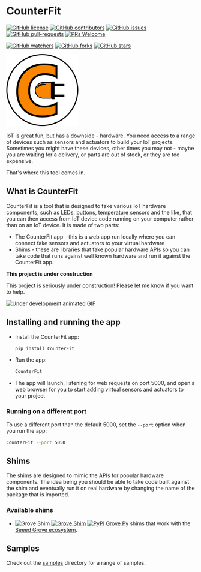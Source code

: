 # CounterFit

[![GitHub license](https://img.shields.io/github/license/JimBobBennett/CounterFit.svg)](https://github.com/JimBobBennett/CounterFit/blob/master/LICENSE)
[![GitHub contributors](https://img.shields.io/github/contributors/JimBobBennett/CounterFit.svg)](https://GitHub.com/JimBobBennett/CounterFit/graphs/contributors/)
[![GitHub issues](https://img.shields.io/github/issues/JimBobBennett/CounterFit.svg)](https://GitHub.com/JimBobBennett/CounterFit/issues/)
[![GitHub pull-requests](https://img.shields.io/github/issues-pr/JimBobBennett/CounterFit.svg)](https://GitHub.com/JimBobBennett/CounterFit/pull/)
[![PRs Welcome](https://img.shields.io/badge/PRs-welcome-brightgreen.svg?style=flat-square)](http://makeapullrequest.com)

[![GitHub watchers](https://img.shields.io/github/watchers/JimBobBennett/CounterFit.svg?style=social&label=Watch&maxAge=2592000)](https://GitHub.com/JimBobBennett/CounterFit/watchers/)
[![GitHub forks](https://img.shields.io/github/forks/JimBobBennett/CounterFit.svg?style=social&label=Fork&maxAge=2592000)](https://GitHub.com/JimBobBennett/CounterFit/network/)
[![GitHub stars](https://img.shields.io/github/stars/JimBobBennett/CounterFit.svg?style=social&label=Star&maxAge=2592000)](https://GitHub.com/JimBobBennett/CounterFit/stargazers/)

![The CounterFit logo](./images/CounterFitLogo.png)

IoT is great fun, but has a downside - hardware. You need access to a range of devices such as sensors and actuators to build your IoT projects. Sometimes you might have these devices, other times you may not - maybe you are waiting for a delivery, or parts are out of stock, or they are too expensive.

That's where this tool comes in.

## What is CounterFit

CounterFit is a tool that is designed to fake various IoT hardware components, such as LEDs, buttons, temperature sensors and the like, that you can then access from IoT device code running on your computer rather than on an IoT device. It is made of two parts:

* The CounterFit app - this is a web app run locally where you can connect fake sensors and actuators to your virtual hardware
* Shims - these are libraries that fake popular hardware APIs so you can take code that runs against well known hardware and run it against the CounterFit app.

**This project is under construction**

This project is seriously under construction! Please let me know if you want to help.

![Under development animated GIF](https://media.giphy.com/media/3o7qE1YN7aBOFPRw8E/giphy.gif)

## Installing and running the app

* Install the CounterFit app:

    ```sh
    pip install CounterFit
    ```

* Run the app:

    ```sh
    CounterFit
    ```

* The app will launch, listening for web requests on port 5000, and open a web browser for you to start adding virtual sensors and actuators to your project

### Running on a different port

To use a different port than the default 5000, set the `--port` option when you run the app:

```sh
CounterFit --port 5050
```

## Shims

The shims are designed to mimic the APIs for popular hardware components. The idea being you should be able to take code built against the shim and eventually run it on real hardware by changing the name of the package that is imported.

### Available shims

* ![Grove Shim](https://img.shields.io/badge/Platform-Python-green) [![Grove Shim](https://img.shields.io/badge/Shim-Grove-yellow)](./shims/grove/README.md) [![PyPI](https://img.shields.io/pypi/v/counterfit-shims-grove)](https://pypi.org/project/counterfit-shims-grove) [Grove Py](https://github.com/Seeed-Studio/grove.py) shims that work with the [Seeed Grove ecosystem](https://www.seeedstudio.com/category/Grove-c-1003.html).

## Samples

Check out the [samples](./samples) directory for a range of samples.
